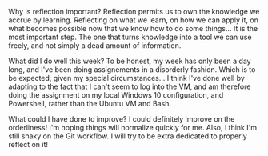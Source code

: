 Why is reflection important?
Reflection permits us to own the knowledge we accrue by learning. Reflecting on what we learn, on how we can apply it, on what becomes possible now that we know how to do some things... It is the most important step. The one that turns knowledge into a tool we can use freely, and not simply a dead amount of information.

What did I do well this week?
To be honest, my week has only been a day long, and I've been doing assignements in a disorderly fashion. Which is to be expected, given my special circumstances... I think I've done well by adapting to the fact that I can't seem to log into the VM, and am therefore doing the assignment on my local Windows 10 configuration, and Powershell, rather than the Ubuntu VM and Bash.

What could I have done to improve?
I could definitely improve on the orderliness! I'm hoping things will normalize quickly for me. Also, I think I'm still shaky on the Git workflow. I will try to be extra dedicated to properly reflect on it!
